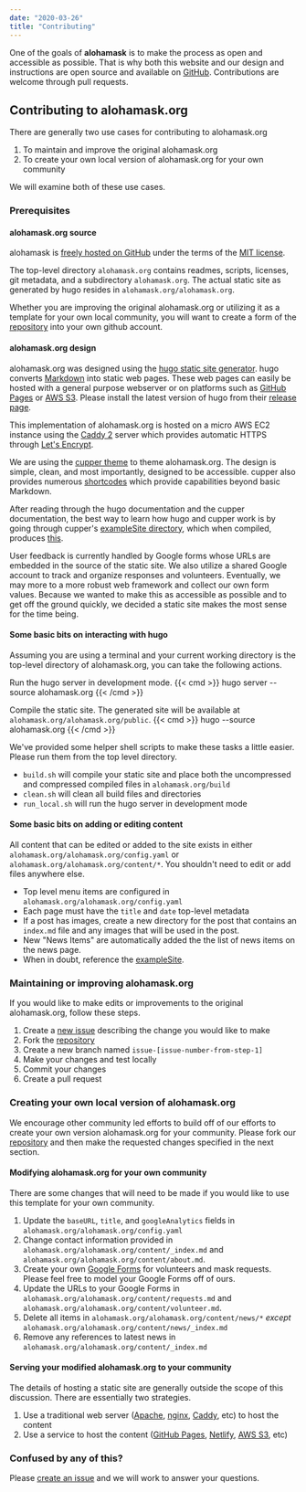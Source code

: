```yaml
---
date: "2020-03-26"
title: "Contributing"
---
```


One of the goals of **alohamask** is to make the process as open and accessible as possible. That is why both this website and our design and instructions are open source and available on [GitHub](https://github.com/alohamask). Contributions are welcome through pull requests.  

## Contributing to alohamask.org

There are generally two use cases for contributing to alohamask.org

1. To maintain and improve the original alohamask.org
2. To create your own local version of alohamask.org for your own community

We will examine both of these use cases.

### Prerequisites

#### alohamask.org source

alohamask is [freely hosted on GitHub](https://github.com/alohamask/alohamask.org) under the terms of the [MIT license](https://raw.githubusercontent.com/alohamask/alohamask.org/master/LICENSE_MIT.txt).

The top-level directory `alohamask.org` contains readmes, scripts, licenses, git metadata, and a subdirectory `alohamask.org`. The actual static site as generated by hugo resides in `alohamask.org/alohamask.org`.

Whether you are improving the original alohamask.org or utilizing it as a template for your own local community, you will want to create a form of the [repository](https://github.com/alohamask/alohamask.org) into your own github account. 

#### alohamask.org design

alohamask.org was designed using the [hugo static site generator](https://gohugo.io/). hugo converts [Markdown](https://commonmark.org/) into static web pages. These web pages can easily be hosted with a general purpose webserver or on platforms such as [GitHub Pages](https://pages.github.com/) or [AWS S3](https://docs.aws.amazon.com/AmazonS3/latest/dev/WebsiteHosting.html). Please install the latest version of hugo from their [release page](https://github.com/gohugoio/hugo/releases).

This implementation of alohamask.org is hosted on a micro AWS EC2 instance using the [Caddy 2](https://caddyserver.com/) server which provides automatic HTTPS through [Let's Encrypt](https://letsencrypt.org/).

We are using the [cupper theme](https://themes.gohugo.io/cupper-hugo-theme/) to theme alohamask.org. The design is simple, clean, and most importantly, designed to be accessible. cupper also provides numerous [shortcodes](https://themes.gohugo.io//theme/cupper-hugo-theme/cupper-shortcodes/) which provide capabilities beyond basic Markdown.

After reading through the hugo documentation and the cupper documentation, the best way to learn how hugo and cupper work is by going through cupper's [exampleSite directory](https://github.com/zwbetz-gh/cupper-hugo-theme/tree/master/exampleSite), which when compiled, produces [this](https://themes.gohugo.io/theme/cupper-hugo-theme/).

User feedback is currently handled by Google forms whose URLs are embedded in the source of the static site. We also utilize a shared Google account to track and organize responses and volunteers. Eventually, we may more to a more robust web framework and collect our own form values. Because we wanted to make this as accessible as possible and to get off the ground quickly, we decided a static site makes the most sense for the time being.

#### Some basic bits on interacting with hugo

Assuming you are using a terminal and your current working directory is the top-level directory of alohamask.org, you can take the following actions.

Run the hugo server in development mode.
{{< cmd >}}
hugo server --source alohamask.org
{{< /cmd >}}

Compile the static site. The generated site will be available at `alohamask.org/alohamask.org/public`.
{{< cmd >}}
hugo --source alohamask.org
{{< /cmd >}}

We've provided some helper shell scripts to make these tasks a little easier. Please run them from the top level directory.

* `build.sh` will compile your static site and place both the uncompressed and compressed compiled files in `alohamask.org/build`
* `clean.sh` will clean all build files and directories
* `run_local.sh` will run the hugo server in development mode

#### Some basic bits on adding or editing content

All content that can be edited or added to the site exists in either `alohamask.org/alohamask.org/config.yaml` or `alohamask.org/alohamask.org/content/*`. You shouldn't need to edit or add files anywhere else. 

* Top level menu items are configured in `alohamask.org/alohamask.org/config.yaml`
* Each page must have the `title` and `date` top-level metadata
* If a post has images, create a new directory for the post that contains an `index.md` file and any images that will be used in the post.
* New "News Items" are automatically added the the list of news items on the news page.
* When in doubt, reference the [exampleSite](https://github.com/zwbetz-gh/cupper-hugo-theme/tree/master/exampleSite).

### Maintaining or improving alohamask.org

If you would like to make edits or improvements to the original alohamask.org, follow these steps.

1. Create a [new issue](https://github.com/alohamask/alohamask.org/issues/new/choose) describing the change you would like to make
2. Fork the [repository](https://github.com/alohamask/alohamask.org)
3. Create a new branch named `issue-[issue-number-from-step-1]`
4. Make your changes and test locally
5. Commit your changes
6. Create a pull request

### Creating your own local version of alohamask.org

We encourage other community led efforts to build off of our efforts to create your own version alohamask.org for your community. Please fork our [repository](https://github.com/alohamask/alohamask.org) and then make the requested changes specified in the next section.

#### Modifying alohamask.org for your own community
There are some changes that will need to be made if you would like to use this template for your own community.

1. Update the `baseURL`, `title`, and `googleAnalytics` fields in `alohamask.org/alohamask.org/config.yaml`
2. Change contact information provided in `alohamask.org/alohamask.org/content/_index.md` and `alohamask.org/alohamask.org/content/about.md`.
3. Create your own [Google Forms](https://www.google.com/forms/about/) for volunteers and mask requests. Please feel free to model your Google Forms off of ours.
4. Update the URLs to your Google Forms in `alohamask.org/alohamask.org/content/requests.md` and `alohamask.org/alohamask.org/content/volunteer.md`.
5. Delete all items in `alohamask.org/alohamask.org/content/news/*` _except_ `alohamask.org/alohamask.org/content/news/_index.md`  
6. Remove any references to latest news in `alohamask.org/alohamask.org/content/_index.md`

#### Serving your modified alohamask.org to your community

The details of hosting a static site are generally outside the scope of this discussion. There are essentially two strategies.

1. Use a traditional web server ([Apache](https://httpd.apache.org/), [nginx](https://www.nginx.com/), [Caddy](https://caddyserver.com/), etc) to host the content
2. Use a service to host the content ([GitHub Pages](https://pages.github.com/), [Netlify](https://www.netlify.com/), [AWS S3](https://docs.aws.amazon.com/AmazonS3/latest/dev/WebsiteHosting.html), etc)

### Confused by any of this?

Please [create an issue](https://github.com/alohamask/alohamask.org/issues/new) and we will work to answer your questions.

